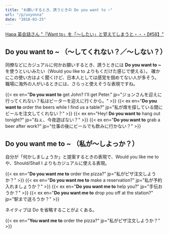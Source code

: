 ```yaml
---
title: "お願いするとき、誘うときの Do you want to ~"
url: "/p/uvynnna"
date: "2018-03-25"
---
```


[Hapa 英会話さん "「Want to」を「〜したい」と覚えてしまうと・・・【#58】"](https://www.youtube.com/watch?v=q0CWuvdcMdk)

Do you want to ~ （〜してくれない？／〜しない？）
----

同僚などにカジュアルに何かお願いするとき、誘うときには **Do you want to ~** を使うといいみたい（Would you like to よりもくだけた感じで使える）。
確かにこの使い方はよく聞くけど、日本人としては感覚を掴めてない人が多そう。
職場に海外の人がいるときには、さらっと使えそうな表現ですね。

{{< ex en="**Do you want to** get John? I'll get Peter." jp="ジョンさんを迎えに行ってくれない？私はピーターを迎えに行くから。" >}}
{{< ex en="**Do you want to** order the beers while I find us a table?" jp="私が席を探している間にビールを注文してくれない？" >}}
{{< ex en="Hey! **Do you want to** hang out tonight?" jp="ねぇ、今夜遊ばない？" >}}
{{< ex en="**Do you want to** grab a beer after work?" jp="仕事の後にビールでも飲みに行かない？" >}}


Do you want me to ~ （私が〜しよっか？）
----

自分が「何かしましょうか」と提案するときの表現で、Would you like me to や、Should/Shall I よりもカジュアルに使える表現。

{{< ex en="**Do you want me to** order the pizza?" jp="私がピザ注文しようか？" >}}
{{< ex en="**Do you want me to** make a reservation?" jp="私が予約入れましょうか？" >}}
{{< ex en="**Do you want me to** help you?" jp="手伝おうか？" >}}
{{< ex en="**Do you want me to** drop you off at the station?" jp="駅まで送ろうか？" >}}

ネイティブは Do を省略することがよくある。

{{< ex en="**You want me to** order the pizza?" jp="私がピザ注文しようか？" >}}

